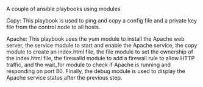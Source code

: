 A couple of ansible playbooks using modules

Copy: This playbook is used to ping and copy a config file and a private key file from the control node to all hosts.

Apache: This playbook uses the yum module to install the Apache web server, the service module to start and enable the Apache service, the copy module to create an index.html file, the file module to set the ownership of the index.html file, the firewalld module to add a firewall rule to allow HTTP traffic, and the wait_for module to check if Apache is running and responding on port 80. Finally, the debug module is used to display the Apache service status after the previous step.
